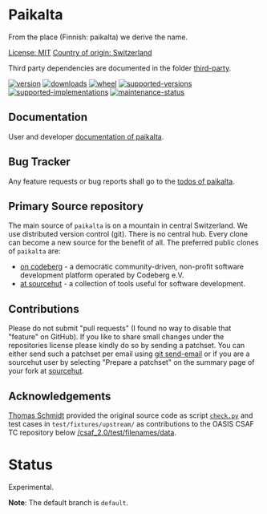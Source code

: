 # Paikalta

From the place (Finnish: paikalta) we derive the name.

[License: MIT](https://git.sr.ht/~sthagen/paikalta/tree/default/item/LICENSE)
[Country of origin: Switzerland](https://git.sr.ht/~sthagen/paikalta/tree/default/item/COUNTRY-OF-ORIGIN)

Third party dependencies are documented in the folder [third-party](docs/third-party/README.md).

[![version](https://img.shields.io/pypi/v/paikalta.svg?style=flat)](https://pypi.python.org/pypi/paikalta/)
[![downloads](https://static.pepy.tech/badge/paikalta/month)](https://pepy.tech/project/paikalta)
[![wheel](https://img.shields.io/pypi/wheel/paikalta.svg?style=flat)](https://pypi.python.org/pypi/paikalta/)
[![supported-versions](https://img.shields.io/pypi/pyversions/paikalta.svg?style=flat)](https://pypi.python.org/pypi/paikalta/)
[![supported-implementations](https://img.shields.io/pypi/implementation/paikalta.svg?style=flat)](https://pypi.python.org/pypi/paikalta/)
[![maintenance-status](https://img.shields.io/github/commit-activity/y/sthagen/paikalta.svg?style=flat)](https://git.sr.ht/~sthagen/paikalta/log)

## Documentation

User and developer [documentation of paikalta](https://codes.dilettant.life/docs/paikalta).

## Bug Tracker

Any feature requests or bug reports shall go to the [todos of paikalta](https://todo.sr.ht/~sthagen/paikalta).

## Primary Source repository

The main source of `paikalta` is on a mountain in central Switzerland.
We use distributed version control (git).
There is no central hub.
Every clone can become a new source for the benefit of all.
The preferred public clones of `paikalta` are:

* [on codeberg](https://codeberg.org/sthagen/paikalta) - a democratic community-driven, non-profit software development platform operated by Codeberg e.V.
* [at sourcehut](https://git.sr.ht/~sthagen/paikalta) - a collection of tools useful for software development.

## Contributions

Please do not submit "pull requests" (I found no way to disable that "feature" on GitHub).
If you like to share small changes under the repositories license please kindly do so by sending a patchset.
You can either send such a patchset per email using [git send-email](https://git-send-email.io) or 
if you are a sourcehut user by selecting "Prepare a patchset" on the summary page of your fork at [sourcehut](https://git.sr.ht/).

## Acknowledgements

[Thomas Schmidt](https://github.com/tschmidtb51) provided the original source code as
script [`check.py`](https://github.com/oasis-tcs/csaf/blob/master/csaf_2.0/test/filenames/check.py) and
test cases in `test/fixtures/upstream/` as contributions to the OASIS CSAF TC repository
below [/csaf_2.0/test/filenames/data](https://github.com/oasis-tcs/csaf/tree/master/csaf_2.0/test/filenames/data).

# Status

Experimental.

**Note**: The default branch is `default`. 
